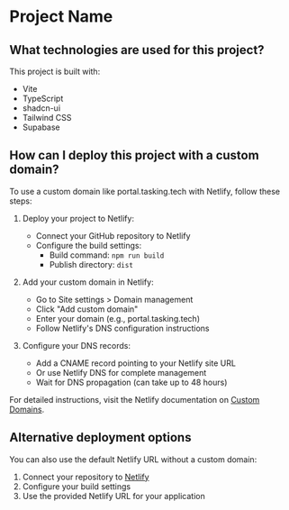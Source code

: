 # Project Name

## What technologies are used for this project?

This project is built with:

- Vite
- TypeScript
- shadcn-ui
- Tailwind CSS
- Supabase

## How can I deploy this project with a custom domain?

To use a custom domain like portal.tasking.tech with Netlify, follow these steps:

1. Deploy your project to Netlify:
   - Connect your GitHub repository to Netlify
   - Configure the build settings:
     - Build command: `npm run build`
     - Publish directory: `dist`

2. Add your custom domain in Netlify:
   - Go to Site settings > Domain management
   - Click "Add custom domain"
   - Enter your domain (e.g., portal.tasking.tech)
   - Follow Netlify's DNS configuration instructions

3. Configure your DNS records:
   - Add a CNAME record pointing to your Netlify site URL
   - Or use Netlify DNS for complete management
   - Wait for DNS propagation (can take up to 48 hours)

For detailed instructions, visit the Netlify documentation on [Custom Domains](https://docs.netlify.com/domains-https/custom-domains/).

## Alternative deployment options

You can also use the default Netlify URL without a custom domain:
1. Connect your repository to [Netlify](https://app.netlify.com)
2. Configure your build settings
3. Use the provided Netlify URL for your application